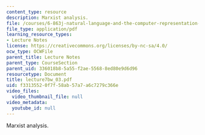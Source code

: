 ```yaml
---
content_type: resource
description: Marxist analysis.
file: /courses/6-863j-natural-language-and-the-computer-representation-of-knowledge-spring-2003/f33135520f7f58ab57a7a6c7279c366e_lecture7bw_03.pdf
file_type: application/pdf
learning_resource_types:
- Lecture Notes
license: https://creativecommons.org/licenses/by-nc-sa/4.0/
ocw_type: OCWFile
parent_title: Lecture Notes
parent_type: CourseSection
parent_uid: 336018b8-5a55-f2ae-5568-8ed80e9d6d96
resourcetype: Document
title: lecture7bw_03.pdf
uid: f3313552-0f7f-58ab-57a7-a6c7279c366e
video_files:
  video_thumbnail_file: null
video_metadata:
  youtube_id: null
---
```

Marxist analysis.